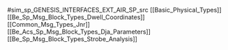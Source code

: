 #sim_sp_GENESIS_INTERFACES_EXT_AIR_SP_src
[[Basic_Physical_Types]]
[[Be_Sp_Msg_Block_Types_Dwell_Coordinates]]
[[Common_Msg_Types_Jnr]]
[[Be_Acs_Sp_Msg_Block_Types_Dja_Parameters]]
[[Be_Sp_Msg_Block_Types_Strobe_Analysis]]
